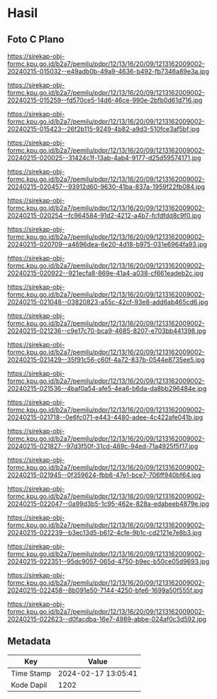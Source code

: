 # Hasil

## Foto C Plano

https://sirekap-obj-formc.kpu.go.id/b2a7/pemilu/pdpr/12/13/16/20/09/1213162009002-20240215-015032--e49adb0b-49a9-4636-b492-fb7346a89e3a.jpg

https://sirekap-obj-formc.kpu.go.id/b2a7/pemilu/pdpr/12/13/16/20/09/1213162009002-20240215-015259--fd570ce5-14d6-46ce-990e-2bfb0d61d716.jpg

https://sirekap-obj-formc.kpu.go.id/b2a7/pemilu/pdpr/12/13/16/20/09/1213162009002-20240215-015423--26f2b115-9249-4b82-a9d3-510fce3af5bf.jpg

https://sirekap-obj-formc.kpu.go.id/b2a7/pemilu/pdpr/12/13/16/20/09/1213162009002-20240215-020025--31424c1f-13ab-4ab4-9177-d25d59574171.jpg

https://sirekap-obj-formc.kpu.go.id/b2a7/pemilu/pdpr/12/13/16/20/09/1213162009002-20240215-020457--93912d60-9630-41ba-837a-1959f22fb084.jpg

https://sirekap-obj-formc.kpu.go.id/b2a7/pemilu/pdpr/12/13/16/20/09/1213162009002-20240215-020254--fc964584-91d2-4212-a4b7-fcfdfdd8c9f0.jpg

https://sirekap-obj-formc.kpu.go.id/b2a7/pemilu/pdpr/12/13/16/20/09/1213162009002-20240215-020709--a4696dea-6e20-4d18-b975-031e6964fa93.jpg

https://sirekap-obj-formc.kpu.go.id/b2a7/pemilu/pdpr/12/13/16/20/09/1213162009002-20240215-020922--921ecfa8-869e-41a4-a038-cf661eadeb2c.jpg

https://sirekap-obj-formc.kpu.go.id/b2a7/pemilu/pdpr/12/13/16/20/09/1213162009002-20240215-021048--03820823-a55c-42cf-93e8-add6ab465cd6.jpg

https://sirekap-obj-formc.kpu.go.id/b2a7/pemilu/pdpr/12/13/16/20/09/1213162009002-20240215-021236--c9e17c70-bca9-4685-8207-e703bb441398.jpg

https://sirekap-obj-formc.kpu.go.id/b2a7/pemilu/pdpr/12/13/16/20/09/1213162009002-20240215-021429--35f91c56-c60f-4a72-837b-0544e8735ee5.jpg

https://sirekap-obj-formc.kpu.go.id/b2a7/pemilu/pdpr/12/13/16/20/09/1213162009002-20240215-021536--4baf0a54-afe5-4ea6-b6da-da8bb296484e.jpg

https://sirekap-obj-formc.kpu.go.id/b2a7/pemilu/pdpr/12/13/16/20/09/1213162009002-20240215-021718--0e6fc071-e443-4480-adee-4c422afe041b.jpg

https://sirekap-obj-formc.kpu.go.id/b2a7/pemilu/pdpr/12/13/16/20/09/1213162009002-20240215-021827--97d3f50f-31cd-489c-94ed-71a4925f5f17.jpg

https://sirekap-obj-formc.kpu.go.id/b2a7/pemilu/pdpr/12/13/16/20/09/1213162009002-20240215-021945--0f359624-fbb6-47e1-bce7-706ff940bf64.jpg

https://sirekap-obj-formc.kpu.go.id/b2a7/pemilu/pdpr/12/13/16/20/09/1213162009002-20240215-022047--0a99d3b5-1c95-462e-828a-edabeeb4879e.jpg

https://sirekap-obj-formc.kpu.go.id/b2a7/pemilu/pdpr/12/13/16/20/09/1213162009002-20240215-022239--b3ec13d5-b612-4cfe-9b1c-cd2121e7e8b3.jpg

https://sirekap-obj-formc.kpu.go.id/b2a7/pemilu/pdpr/12/13/16/20/09/1213162009002-20240215-022351--95dc9057-065d-4750-b9ec-b50ce05d9693.jpg

https://sirekap-obj-formc.kpu.go.id/b2a7/pemilu/pdpr/12/13/16/20/09/1213162009002-20240215-022458--8b091e50-7144-4250-bfe6-1699a50f555f.jpg

https://sirekap-obj-formc.kpu.go.id/b2a7/pemilu/pdpr/12/13/16/20/09/1213162009002-20240215-022623--d0facdba-16e7-4989-abbe-024af0c3d592.jpg


## Metadata

| Key        | Value               |
| ---------- | ------------------- |
| Time Stamp | 2024-02-17 13:05:41 |
| Kode Dapil | 1202                |



